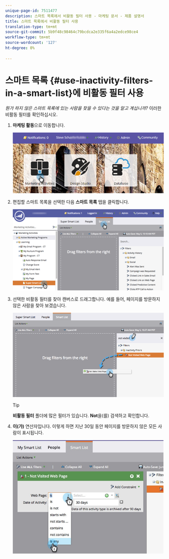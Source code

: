 ```yaml
---
unique-page-id: 7511477
description: 스마트 목록에서 비활동 필터 사용 - 마케팅 문서 - 제품 설명서
title: 스마트 목록에서 비활동 필터 사용
translation-type: tm+mt
source-git-commit: 5b9f48c98464c79bcdca2e335f6a4a2edce98ce4
workflow-type: tm+mt
source-wordcount: '127'
ht-degree: 0%

---
```



# 스마트 목록 {#use-inactivity-filters-in-a-smart-list}에 비활동 필터 사용

*뭔가 하지 않은 스마트 목록에 있는 사람을 찾을 수 있다는 것을 알고 계십니까?* 이러한 비활동 필터를 확인하십시오.

1. **마케팅 활동**&#x200B;으로 이동합니다.

   ![](assets/login-marketing-activities-3.png)

1. 편집할 스마트 목록을 선택한 다음 **스마트 목록** 탭을 클릭합니다.

   ![](assets/smartlist-choose.png)

1. 선택한 비활동 필터를 찾아 캔버스로 드래그합니다. 예를 들어, 페이지를 방문하지 않은 사람을 찾아 보겠습니다.

   ![](assets/draginactivityfilter.png)

   >[!TIP]
   >
   >**비활동 필터** 폴더에 많은 필터가 있습니다. **Not**&#x200B;을(를) 검색하고 확인합니다.

1. **이(가)** 연산자입니다. 이렇게 하면 지난 30일 동안 페이지를 방문하지 않은 모든 사람이 표시됩니다.

   ![](assets/mysmartlist-people.jpg)
